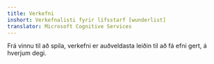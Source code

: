 ```yaml
---
title: Verkefni
inshort: Verkefnalisti fyrir lífsstarf [wunderlist]
translator: Microsoft Cognitive Services
---
```


Frá vinnu til að spila, verkefni er auðveldasta leiðin til að fá efni gert, á hverjum degi.



